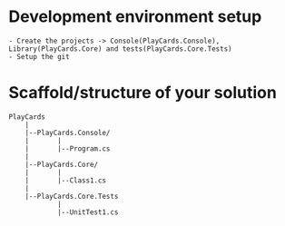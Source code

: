 # Development environment setup
	- Create the projects -> Console(PlayCards.Console), Library(PlayCards.Core) and tests(PlayCards.Core.Tests)
	- Setup the git
# Scaffold/structure of your solution
	PlayCards
		|
		|--PlayCards.Console/
		|		|
		|		|--Program.cs
		|
		|--PlayCards.Core/
		|		|
		|		|--Class1.cs
		|
		|--PlayCards.Core.Tests
				|
				|--UnitTest1.cs
